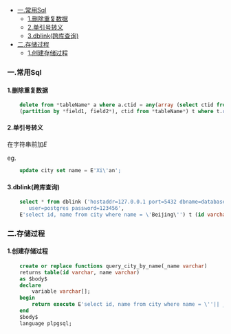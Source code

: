 <!-- MarkdownTOC -->

- [一.常用Sql](#一常用sql)
    - [1.删除重复数据](#1删除重复数据)
    - [2.单引号转义](#2单引号转义)
    - [3.dblink\(跨库查询\)](#3dblink跨库查询)
- [二.存储过程](#二存储过程)
    - [1.创建存储过程](#1创建存储过程)

<!-- /MarkdownTOC -->

### 一.常用Sql
#### 1.删除重复数据
```sql
    delete from *tableName* a where a.ctid = any(array (select ctid from (select row_number() over 
    (partition by *field1, field2*), ctid from *tableName*) t where t.row_number > 1));
```

#### 2.单引号转义
在字符串前加*E*

eg. 
```sql
    update city set name = E'Xi\'an';
```

#### 3.dblink(跨库查询)
```sql
    select * from dblink ('hostaddr=127.0.0.1 port=5432 dbname=database 
       user=postgres password=123456',
    E'select id, name from city where name = \'Beijing\'') t (id varchar, name varchar);
```
### 二.存储过程
#### 1.创建存储过程
```sql
    create or replace functions query_city_by_name(_name varchar)
    returns table(id varchar, name varchar)
    as $body$
    declare 
        variable varchar[];
    begin
        return execute E'select id, name from city where name = \''|| _name || '\'';
    end
    $body$
    language plpgsql;
```